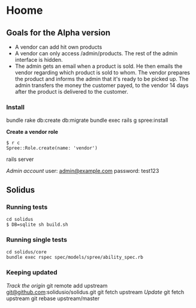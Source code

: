 # Hoome

## Goals for the Alpha version

* A vendor can add hit own products
* A vendor can only access /admin/products. The rest of the admin interface is hidden.
* The admin gets an email when a product is sold. He then emails the vendor regarding which product is sold to whom.
  The vendor prepares the product and informs the admin that it's ready to be picked up.
  The admin transfers the money the customer payed, to the vendor 14 days after the product is delivered to the customer.

### Install
bundle
rake db:create db:migrate
bundle exec rails g spree:install

**Create a vendor role**
```
$ r c
Spree::Role.create(name: 'vendor')
```

rails server

*Admin account*
user: admin@example.com
password: test123


## Solidus
### Running tests
```
cd solidus
$ DB=sqlite sh build.sh
```

### Running single tests
```
cd solidus/core
bundle exec rspec spec/models/spree/ability_spec.rb
```


### Keeping updated
*Track the origin*
git remote add upstream git@github.com:solidusio/solidus.git
git fetch upstream
*Update*
git fetch upstream
git rebase upstream/master



